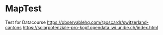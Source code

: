 # MapTest
Test for Datacourse
https://observablehq.com/@oscardr/switzerland-cantons
https://solarpotenziale-pro-kopf.opendata.iwi.unibe.ch/index.html
